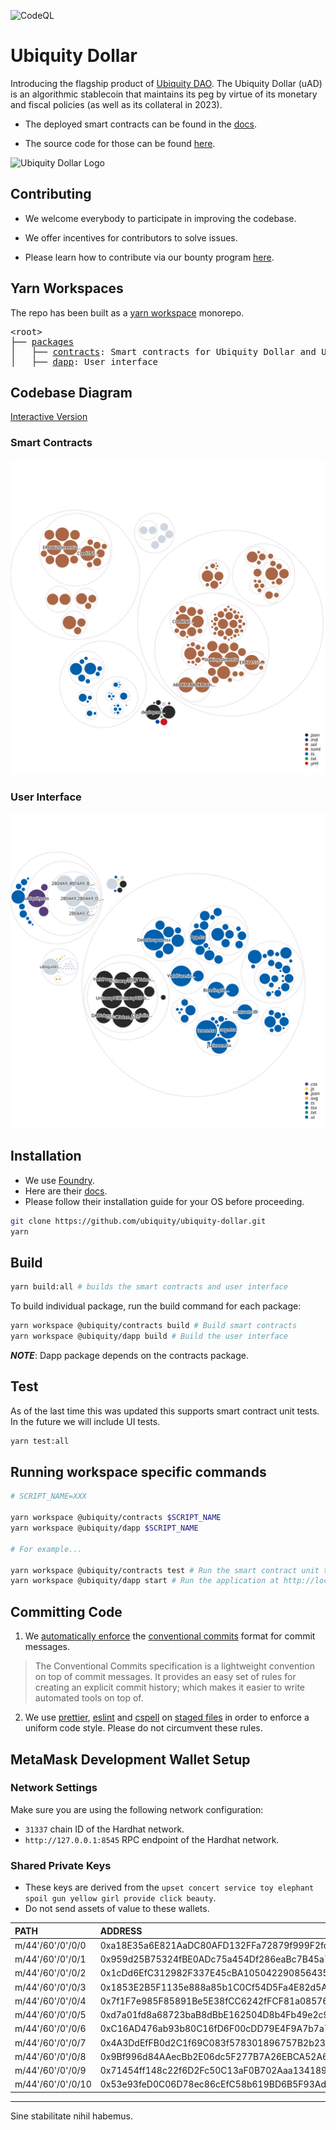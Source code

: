 ![CodeQL](https://github.com/ubiquity/ubiquity-dollar/actions/workflows/codeql-analysis.yml/badge.svg?branch=development)

# Ubiquity Dollar

Introducing the flagship product of [Ubiquity DAO](https://ubq.fi/). The Ubiquity Dollar (uAD) is an algorithmic stablecoin that maintains its peg by virtue of its monetary and fiscal policies (as well as its collateral in 2023).

- The deployed smart contracts can be found in the [docs](https://dao.ubq.fi/smart-contracts).

- The source code for those can be found [here](https://github.com/ubiquity/uad-contracts).

![Ubiquity Dollar Logo](https://user-images.githubusercontent.com/4975670/153777249-527395c0-0c52-4731-8b0a-77b7885fafda.png)

## Contributing

- We welcome everybody to participate in improving the codebase.

- We offer incentives for contributors to solve issues.

- Please learn how to contribute via our bounty program [here](https://dao.ubq.fi/devpool).

## Yarn Workspaces

The repo has been built as a [yarn workspace](https://yarnpkg.com/features/workspaces) monorepo.

<pre>
&lt;root&gt;
├── <a href="https://github.com/ubiquity/ubiquity-dollar/tree/development/packages">packages</a>
│   ├── <a href="https://github.com/ubiquity/ubiquity-dollar/tree/development/packages/contracts">contracts</a>: Smart contracts for Ubiquity Dollar and UbiquiStick
│   ├── <a href="https://github.com/ubiquity/ubiquity-dollar/tree/development/packages/dapp">dapp</a>: User interface
</pre>

## Codebase Diagram

[Interactive Version](https://mango-dune-07a8b7110.1.azurestaticapps.net/?repo=ubiquity%2Fubiquity-dollar)

### Smart Contracts

![Visualization of the smart contracts codebase](./utils/diagram-contracts.svg)

### User Interface

![Visualization of the user interface codebase](./utils/diagram-ui.svg)

## Installation

- We use [Foundry](https://github.com/foundry-rs/foundry).
- Here are their [docs](https://book.getfoundry.sh/).
- Please follow their installation guide for your OS before proceeding.

```bash
git clone https://github.com/ubiquity/ubiquity-dollar.git
yarn
```

## Build

```bash
yarn build:all # builds the smart contracts and user interface
```

To build individual package, run the build command for each package:

```bash
yarn workspace @ubiquity/contracts build # Build smart contracts
yarn workspace @ubiquity/dapp build # Build the user interface
```

**_NOTE_**: Dapp package depends on the contracts package.

## Test

As of the last time this was updated this supports smart contract unit tests. In the future we will include UI tests.

```bash
yarn test:all
```

## Running workspace specific commands

```bash
# SCRIPT_NAME=XXX

yarn workspace @ubiquity/contracts $SCRIPT_NAME
yarn workspace @ubiquity/dapp $SCRIPT_NAME

# For example...

yarn workspace @ubiquity/contracts test # Run the smart contract unit tests
yarn workspace @ubiquity/dapp start # Run the application at http://localhost:3000

```

## Committing Code

1. We [automatically enforce](https://github.com/conventional-changelog/commitlint) the [conventional commits](https://www.conventionalcommits.org/en/v1.0.0/) format for commit messages.

> The Conventional Commits specification is a lightweight convention on top of commit messages. It provides an easy set of rules for creating an explicit commit history; which makes it easier to write automated tools on top of.

2. We use [prettier](https://github.com/prettier/prettier), [eslint](https://github.com/eslint/eslint) and [cspell](https://github.com/streetsidesoftware/cspell) on [staged files](https://github.com/okonet/lint-staged) in order to enforce a uniform code style. Please do not circumvent these rules.

## MetaMask Development Wallet Setup

### Network Settings

Make sure you are using the following network configuration:

- `31337` chain ID of the Hardhat network.
- `http://127.0.0.1:8545` RPC endpoint of the Hardhat network.

### Shared Private Keys

- These keys are derived from the `upset concert service toy elephant spoil gun yellow girl provide click beauty`.
- Do not send assets of value to these wallets.

| PATH              | ADDRESS                                    | PRIVATE KEY                                                        |
| :---------------- | :----------------------------------------- | :----------------------------------------------------------------- |
| m/44'/60'/0'/0/0  | 0xa18E35a6E821AaDC80AFD132FFa72879f999F2fc | 0x4454691749f69f1224e443731757b75005d0335d38cd3900d7f74e64625c6091 |
| m/44'/60'/0'/0/1  | 0x959d25B75324fBE0ADc75a454Df286eaBc7B45a7 | 0x61aefdfdd9dc3f84b6e9e061dd51781b126a78f54836ae77d9b9b81017d801b6 |
| m/44'/60'/0'/0/2  | 0x1cDd6EfC312982F337E45cBA1050422908564358 | 0x934eaa469cf07f77eef7eba88279d7be916887e7be42bbf8abeac1e300c02d5e |
| m/44'/60'/0'/0/3  | 0x1853E2B5F1135e888a85b1C0Cf54D5Fa4E82d5A1 | 0xa6eebebb2e7a4adc76a4710e980af27f550a55b2753bf3e9badaf635c34f9f91 |
| m/44'/60'/0'/0/4  | 0x7f1F7e985F85891Be5E38fCC6242fFCF81a08576 | 0xf50d765fff48f95cca730165913c8e645f13f8bc5a14e8cb2edf125748ef1afe |
| m/44'/60'/0'/0/5  | 0xd7a01fd8a68723baB8dBbE162504D8b4Fb49e2c9 | 0x727d650cc0c833f8ae2bff91d14e2fc4b23cee28e6d961c5307666e58a12b163 |
| m/44'/60'/0'/0/6  | 0xC16AD476ab93b80C16fD6F00cDD79E4F9A7b7a76 | 0xa65196f91a8b6007808c508beda7f755ca808f899c4254865766e5aecb837528 |
| m/44'/60'/0'/0/7  | 0x4A3DdEfFB0d2C1f69C083f578301896757B2b232 | 0x13d5a3866730f686dc8bf248710106a8e660bc861739cadf71c5dd261f90b533 |
| m/44'/60'/0'/0/8  | 0x9Bf996d84AAecBb2E06dc5F277B7A26EBCA52A67 | 0x61eafce90092133ec543caa90c085af57c850df1b400f0af5cd0bf34fcddb052 |
| m/44'/60'/0'/0/9  | 0x71454ff148c22f6D2Fc50C13aF0B702Aaa134189 | 0x3c82c68b4df60547a5fb926bf8d9513f4a6cf07604cb6429778ef6dce4eb48fb |
| m/44'/60'/0'/0/10 | 0x53e93feD0C06D78ec86cEfC58b619BD6B5F93Ade | 0x79c924066175ae04a3ef3cd88d293e1c2f7fd7a860c5ddb8f09077bd4225c757 |

---

Sine stabilitate nihil habemus.
